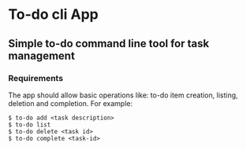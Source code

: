 # To-do cli App

## Simple to-do command line tool for task management

### Requirements

The app should allow basic operations like: to-do item creation, listing, deletion and completion. For example:

```
$ to-do add <task description>
$ to-do list
$ to-do delete <task id>
$ to-do complete <task-id>
```
